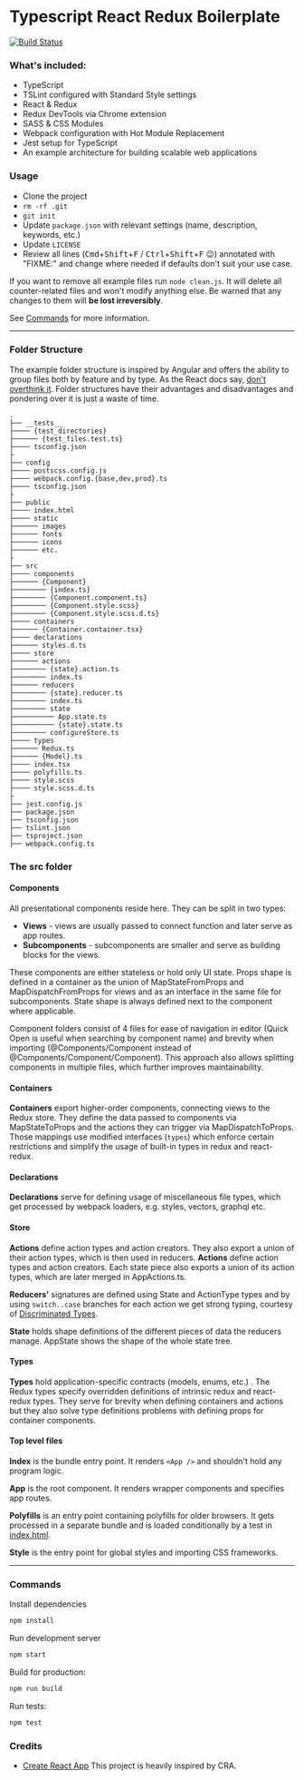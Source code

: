 # Typescript React Redux Boilerplate
[![Build Status](https://travis-ci.org/kayKayEhnn/typescript-react-redux-boilerplate.svg?branch=master)](https://travis-ci.org/kayKayEhnn/typescript-react-redux-boilerplate)

### What's included:
- TypeScript
- TSLint configured with Standard Style settings
- React & Redux
- Redux DevTools via Chrome extension
- SASS & CSS Modules
- Webpack configuration with Hot Module Replacement
- Jest setup for TypeScript
- An example architecture for building scalable web applications

### Usage
- Clone the project
- `rm -rf .git`
- `git init`
- Update `package.json` with relevant settings (name, description, keywords, etc.)
- Update `LICENSE`
- Review all lines (<kbd>Cmd</kbd>+<kbd>Shift</kbd>+<kbd>F</kbd> / <kbd>Ctrl</kbd>+<kbd>Shift</kbd>+<kbd>F</kbd> :wink:) annotated with "FIXME:" and change where needed if defaults don't suit your use case.

If you want to remove all example files run `node clean.js`. It will delete all counter-related files and won't modify anything else. Be warned that any changes to them will **be lost irreversibly**.

See [Commands](#commands) for more information.

---

### Folder Structure

The example folder structure is inspired by Angular and offers the ability to group files both by feature and by type. As the React docs say, [don't overthink it](https://reactjs.org/docs/faq-structure.html#dont-overthink-it). Folder structures have their advantages and disadvantages and pondering over it is just a waste of time.

```
.
├── __tests__
├──── {test_directories}
├────── {test_files.test.ts}
├──── tsconfig.json
├
├── config
├──── postscss.config.js
├──── webpack.config.{base,dev,prod}.ts
├──── tsconfig.json
├
├── public
├──── index.html
├──── static
├────── images
├────── fonts
├────── icons
├────── etc.
├
├── src
├──── components
├────── {Component}
├──────── {index.ts}
├──────── {Component.component.ts}
├──────── {Component.style.scss}
├──────── {Component.style.scss.d.ts}
├──── containers
├────── {Container.container.tsx}
├──── declarations
├────── styles.d.ts
├──── store
├────── actions
├──────── {state}.action.ts
├──────── index.ts
├────── reducers
├──────── {state}.reducer.ts
├──────── index.ts
├──────── state
├────────── App.state.ts
├────────── {state}.state.ts
├──────── configureStore.ts
├──── types
├────── Redux.ts
├────── {Model}.ts
├──── index.tsx
├──── polyfills.ts
├──── style.scss
├──── style.scss.d.ts
├
├── jest.config.js
├── package.json
├── tsconfig.json
├── tslint.json
├── tsproject.json
├── webpack.config.ts
```

### The src folder

#### Components
All presentational components reside here. They can be split in two types:
- **Views** - views are usually passed to connect function and later serve as app routes.
- **Subcomponents** - subcomponents are smaller and serve as building blocks for the views.

<!--- (TODO: Add links to all types of props/state definitions) --->

These components are either stateless or hold only UI state. Props shape is defined in a container as the union of MapStateFromProps and MapDispatchFromProps for views and as an interface in the same file for subcomponents. State shape is always defined next to the component where applicable.

Component folders consist of 4 files for ease of navigation in editor (Quick Open is useful when searching by component name) and brevity when importing (@Components/Component instead of @Components/Component/Component). This approach also allows splitting components in multiple files, which further improves maintainability.

#### Containers
**Containers** export higher-order components, connecting views to the Redux store. They define the data passed to components via MapStateToProps and the actions they can trigger via MapDispatchToProps. Those mappings use modified interfaces (`types`) which enforce certain restrictions and simplify the usage of built-in types in redux and react-redux.

#### Declarations
**Declarations** serve for defining usage of miscellaneous file types, which get processed by webpack loaders, e.g. styles, vectors, graphql etc.

#### Store
**Actions** define action types and action creators. They also export a union of their action types, which is then used in reducers.
**Actions** define action types and action creators. Each state piece also exports a union of its action types, which are later merged in AppActions.ts.

**Reducers'** signatures are defined using State and ActionType types and by using `switch..case` branches for each action we get strong typing, courtesy of [Discriminated Types](https://www.typescriptlang.org/docs/handbook/advanced-types.html#discriminated-unions).

**State** holds shape definitions of the different pieces of data the reducers manage. AppState shows the shape of the whole state tree.

#### Types

**Types** hold application-specific contracts (models, enums, etc.) . The Redux types specify overridden definitions of intrinsic redux and react-redux types. They serve for brevity when defining containers and actions but they also solve type definitions problems with defining props for container components.

#### Top level files

**Index** is the bundle entry point. It renders `<App />` and shouldn't hold any program logic.

**App** is the root component. It renders wrapper components and specifies app routes.

**Polyfills** is an entry point containing polyfills for older browsers. It gets processed in a separate bundle and is loaded conditionally by a test in [index.html](https://github.com/kayKayEhnn/typescript-react-redux-boilerplate/blob/318ca1247e1446a95f43e6410f4764159fb77a49/public/index.html#L18-L27).

**Style** is the entry point for global styles and importing CSS frameworks.

---

### Commands

Install dependencies
```bash
npm install
```

Run development server
```bash
npm start
```

Build for production:
```bash
npm run build
```

Run tests:
```bash
npm test
```

### Credits
 - [Create React App](https://github.com/facebook/create-react-app) This project is heavily inspired by CRA.
